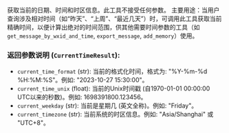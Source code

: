 获取当前的日期、时间和时区信息。此工具不接受任何参数。
主要用途：当用户查询涉及相对时间（如“昨天”、“上周”、“最近几天”）时，可调用此工具获取当前精确时间，以便计算出绝对的时间范围，供其他需要时间参数的工具（如 `get_message_by_wxid_and_time`, `export_message`, `add_memory`）使用。

### 返回参数说明 (`CurrentTimeResult`):
- `current_time_format` (str): 当前的格式化时间，格式为: "%Y-%m-%d %H:%M:%S"。例如: "2023-10-27 15:30:00"。
- `current_time_unix` (float): 当前的Unix时间戳 (自1970-01-01 00:00:00 UTC以来的秒数)。例如: 1698391800.123456。
- `current_weekday` (str): 当前是星期几 (英文全称)。例如: "Friday"。
- `current_timezone` (str): 当前系统的时区信息。例如: "Asia/Shanghai" 或 "UTC+8"。